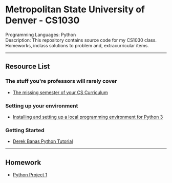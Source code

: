 # Metropolitan State University of Denver - CS1030

Programming Languages: Python \
Description: This repository contains source code for my CS1030 class. Homeworks, inclass solutions to problem and, extracurricular items.  

---

## Resource List

### The stuff you're professors will rarely cover

- [The missing semester of your CS Curriculum](https://missing.csail.mit.edu/)

### Setting up your environment

- [Installing and setting up a local programming environment for Python 3](https://www.digitalocean.com/community/tutorials/how-to-install-python-3-and-set-up-a-local-programming-environment-on-macos)

### Getting Started

- [Derek Banas Python Tutorial](https://www.youtube.com/watch?v=H1elmMBnykA)

--- 

## Homework

- [Python Project 1](./PythonProject1/README.md)
